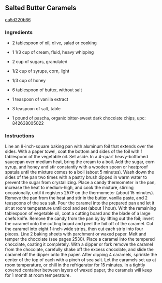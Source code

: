 ## Salted Butter Caramels

[ca5d220b66](http://www.epicurious.com/recipes/food/views/salted-butter-caramels-393489)

### Ingredients

 - 2 tablespoon of oil, olive, salad or cooking

 - 1 1/3 cup of cream, fluid, heavy whipping

 - 2 cup of sugars, granulated

 - 1/2 cup of syrups, corn, light

 - 1/3 cup of honey

 - 6 tablespoon of butter, without salt

 - 1 teaspoon of vanilla extract

 - 3 teaspoon of salt, table

 - 1 pound of pascha, organic bitter-sweet dark chocolate chips, upc: 842638005022

### Instructions

Line an 8-inch-square baking pan with aluminum foil that extends over the sides. With a paper towel, coat the bottom and sides of the foil with 1 tablespoon of the vegetable oil. Set aside. In a 4-quart heavy-bottomed saucepan over medium heat, bring the cream to a boil. Add the sugar, corn syrup, and honey and stir constantly with a wooden spoon or heatproof spatula until the mixture comes to a boil (about 5 minutes). Wash down the sides of the pan two times with a pastry brush dipped in warm water to prevent the sugar from crystallizing. Place a candy thermometer in the pan, increase the heat to medium-high, and cook the mixture, stirring occasionally, until it registers 257F on the thermometer (about 15 minutes). Remove the pan from the heat and stir in the butter, vanilla paste, and 2 teaspoons of the sea salt. Pour the caramel into the prepared pan and let it sit at room temperature until cool and set (about 1 hour). With the remaining tablespoon of vegetable oil, coat a cutting board and the blade of a large chefs knife. Remove the candy from the pan by by lifting out the foil; invert the caramel onto the cutting board and peel the foil off of the caramel. Cut the caramel into eight 1-inch-wide strips, then cut each strip into four pieces. Line 2 baking sheets with parchment or waxed paper. Melt and temper the chocolate (see pages 2530). Place a caramel into the tempered chocolate, coating it completely. With a dipper or fork remove the caramel from the chocolate, carefully shake off the excess chocolate, and slide the caramel off the dipper onto the paper. After dipping 4 caramels, sprinkle the center of the top of each with a pinch of sea salt. Let the caramels set up at room temperature, or chill in the refrigerator for 15 minutes. In a tightly covered container between layers of waxed paper, the caramels will keep for 1 month at room temperature.